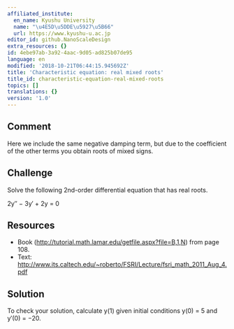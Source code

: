 ```yaml
---
affiliated_institute:
  en_name: Kyushu University
  name: "\u4E5D\u5DDE\u5927\u5B66"
  url: https://www.kyushu-u.ac.jp
editor_id: github.NanoScaleDesign
extra_resources: {}
id: 4ebe97ab-3a92-4aac-9d05-ad825b07de95
language: en
modified: '2018-10-21T06:44:15.945692Z'
title: 'Characteristic equation: real mixed roots'
title_id: characteristic-equation-real-mixed-roots
topics: []
translations: {}
version: '1.0'
---
```


## Comment

Here we include the same negative damping term, but due to the coefficient of the other terms you obtain roots of mixed signs.

## Challenge

Solve the following 2nd-order differential equation that has real roots.

2y′′ − 3y′ + 2y = 0

## Resources

- Book (http://tutorial.math.lamar.edu/getfile.aspx?file=B,1,N) from page 108.
- Text: http://www.its.caltech.edu/~roberto/FSRI/Lecture/fsri_math_2011_Aug_4.pdf

## Solution

To check your solution, calculate y(1) given initial conditions y(0) = 5 and y′(0) = −20.

